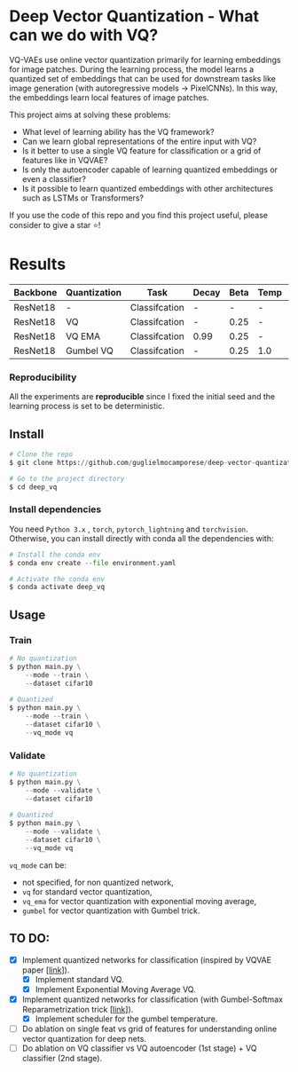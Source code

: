 # Deep Vector Quantization - What can we do with VQ?

VQ-VAEs use online vector quantization primarily for learning embeddings for image patches. During the learning process, the model learns a quantized set of embeddings that can be used for downstream tasks like image generation (with autoregressive models -> PixelCNNs). In this way, the embeddings learn local features of image patches. 

This project aims at solving these problems:
* What level of learning ability has the VQ framework?
* Can we learn global representations of the entire input with VQ?
* Is it better to use a single VQ feature for classification or a grid of features like in VQVAE?
* Is only the autoencoder capable of learning quantized embeddings or even a classifier?
* Is it possible to learn quantized embeddings with other architectures such as LSTMs or Transformers?


If you use the code of this repo and you find this project useful, please consider to give a star ⭐!

# Results

| Backbone | Quantization | Task          | Decay | Beta | Temp | Dataset | Accuracy |  
| -------- | ------------ | ------------- | ----- | ---- | ---- | ------- | -------- |
| ResNet18 | -            | Classifcation | -     | -    | -    | CIFAR10 | 0.923    |
| ResNet18 | VQ           | Classifcation | -     | 0.25 | -    | CIFAR10 | 0.388    |
| ResNet18 | VQ EMA       | Classifcation | 0.99  | 0.25 | -    | CIFAR10 | 0.909    |
| ResNet18 | Gumbel VQ    | Classifcation | -     | 0.25 | 1.0  | CIFAR10 | 0.879    |

### Reproducibility
All the experiments are **reproducible** since I fixed the initial seed and the learning process is set to be deterministic.
 
  ## Install
```python
# Clone the repo
$ git clone https://github.com/guglielmocamporese/deep-vector-quantization.git deep_vq

# Go to the project directory
$ cd deep_vq
```

### Install dependencies
You need `Python 3.x` , `torch`, `pytorch_lightning` and `torchvision`.  Otherwise, you can install directly with conda all the dependencies with:
```python
# Install the conda env
$ conda env create --file environment.yaml

# Activate the conda env
$ conda activate deep_vq
```

  ## Usage
  ### Train

```python
# No quantization
$ python main.py \
    --mode --train \
    --dataset cifar10
  
# Quantized
$ python main.py \
    --mode --train \
    --dataset cifar10 \
    --vq_mode vq
```

  ### Validate
```python
# No quantization
$ python main.py \
    --mode --validate \
    --dataset cifar10
  
# Quantized
$ python main.py \
    --mode --validate \
    --dataset cifar10 \
    --vq_mode vq
```

`vq_mode` can be:
* not specified, for non quantized network,
* `vq` for standard vector quantization,
* `vq_ema` for vector quantization with exponential moving average,
* `gumbel` for vector quantization with Gumbel trick.

## TO DO:

* [x] Implement quantized networks for classification (inspired by VQVAE paper [[link](https://arxiv.org/abs/1711.00937)]).
  * [x] Implement standard VQ.
  * [x] Implement Exponential Moving Average VQ.
* [x] Implement quantized networks for classification (with Gumbel-Softmax Reparametrization trick [[link](https://arxiv.org/pdf/1611.01144.pdf])]).
  * [x] Implement scheduler for the gumbel temperature.
* [ ] Do ablation on single feat vs grid of features for understanding online vector quantization for deep nets.
* [ ] Do ablation on VQ classifier vs VQ autoencoder (1st stage) + VQ classifier (2nd stage).
